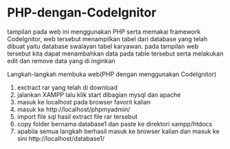 # PHP-dengan-CodeIgnitor
tampilan pada web ini menggunakan PHP serta memakai framework CodeIgnitor, web tersebut menampilkan tabel dari database yang telah dibuat yaitu database swalayan tabel karyawan. pada tampilan web tersebut kita dapat menambahkan data pada table tersebut serta melakukan edit dan remove data yang di inginkan

Langkah-langkah membuka web(PHP dengan menggunakan CodeIgnitor)
1. exctract rar yang telah di download 
2. jalankan XAMPP lalu klik start dibagian mysql dan apache
3. masuk ke localhost pada browser favorit kalian
4. masuk ke http://localhost/phpmyadmin/
5. import file sql hasil extract file rar tersebut
6. copy folder bernama database1 dan paste ke direktori xampp/htdocs
7. apabila semua langkah berhasil masuk ke browser kalian dan masuk ke sini http://localhost/database1/

